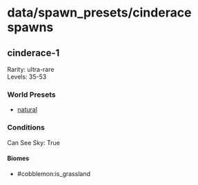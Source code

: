 # data/spawn_presets/cinderace spawns  
  
## cinderace-1  
Rarity: ultra-rare  
Levels: 35-53  
  
### World Presets  
* [natural](/data/spawn_data/natural.md)  
  
### Conditions  
Can See Sky: True  
  
#### Biomes  
  * #cobblemon:is_grassland
  
